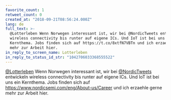```yaml
---
favorite_count: 1
retweet_count: 0
created_at: "2018-09-21T08:56:24.000Z"
lang: de
full_text: >-
  @Lotterleben Wenn Norwegen interessant ist, wir bei @NordicTweets entwickeln
  wireless connectivity bis runter auf eigene ICs. Und IoT ist bei uns ein
  Kernthema. Jobs finden sich auf https://t.co/8xtfN7VBTn und ich erzaehle gerne
  mehr zur Arbeit hier.
in_reply_to_screen_name: Lotterleben
in_reply_to_status_id_str: "1042706033368555522"
---
```


[@Lotterleben](https://twitter.com/Lotterleben) Wenn Norwegen interessant ist,
wir bei [@NordicTweets](https://twitter.com/NordicTweets) entwickeln wireless
connectivity bis runter auf eigene ICs. Und IoT ist bei uns ein Kernthema. Jobs
finden sich auf <https://www.nordicsemi.com/eng/About-us/Career> und ich
erzaehle gerne mehr zur Arbeit hier.
